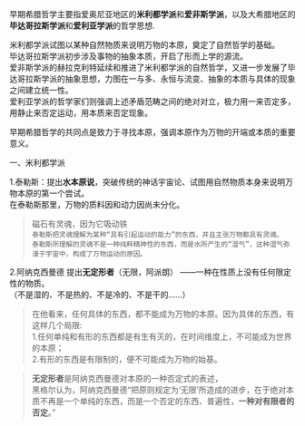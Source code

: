 早期希腊哲学主要指爱奥尼亚地区的**米利都学派**和**爱非斯学派**，以及大希腊地区的**毕达哥拉斯学派**和**爱利亚学派**的哲学思想.

米利都学派试图以某种自然物质来说明万物的本原，奠定了自然哲学的基础。  
毕达哥拉斯学派初步涉及事物的抽象本质，开启了形而上学的源流。  
爱非斯学派的赫拉克利特延续和推进了米利都学派的自然哲学，又进一步发展了毕达哥拉斯学派的抽象思想，力图在一与多、永恒与流变、抽象的本质与具体的现象之间建立统一性。  
爱利亚学派的哲学家们则强调上述矛盾范畴之间的绝对对立，极力用一来否定多，用静止来否定运动，用本质来否定现象。

早期希腊哲学的共同点是致力于寻找本原，强调本原作为万物的开端或本质的重要意义。



一、米利都学派

1.泰勒斯：提出**水本原说**，突破传统的神话宇宙论、试图用自然物质本身来说明万物本原的第一个尝试。  
在泰勒斯那里，万物的质料因和动力因尚未分化。
>  磁石有灵魂，因为它吸动铁  
```泰勒斯把灵魂理解为某种“具有引起运动的能力”的东西，并且主张万物都具有灵魂。```  
```泰勒斯所理解的灵魂不是一种纯粹精神性的东西，而是水所产生的“湿气”，这种湿气弥漫于宇宙中，构成了万物运动的原因。```

2.阿纳克西曼德
提出**无定形者**（无限，阿派朗）
——一种在性质上没有任何限定性的物质。  
（不是湿的、不是热的、不是冷的、不是干的……）

>在他看来，任何具体的东西，都不能成为万物的本原。因为具体的东西，有这样几个局限:  
1.任何单纯和有形的东西都是有生有灭的，在时间维度上，不可能成为世界的本原；  
2.有形的东西是有限制的，便不可能成为万物的始基。  

>**无定形者**是阿纳克西曼德对本原的一种否定式的表述，  
黑格尔认为，阿纳克西曼德“把原则规定为‘无限’所造成的进步，在于绝对本质不再是一个单纯的东西，而是一个否定的东西、普遍性，**一种对有限者的否定**。”  

  